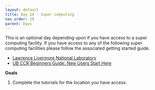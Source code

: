 ```yaml
---
layout: default
title: Day 19 - Super computing
nav_order: 19
parent: Days
---
```


This is an optional day depending upon if you have access to a super computing facility.  If you have access to any of the following super computing facilities please follow the associated getting started guide.

- [Lawrence Livermore National Laboratory](https://hpc.llnl.gov/documentation/tutorials/livermore-computing-psaap3-quick-start-tutorial)
- [UB CCR Beginners Guide: New Users Start Here](https://ubccr.freshdesk.com/support/solutions/articles/13000006575-beginners-guide-new-users-start-here)

**Goals**
1. Complete the tutorials for the location you have access.